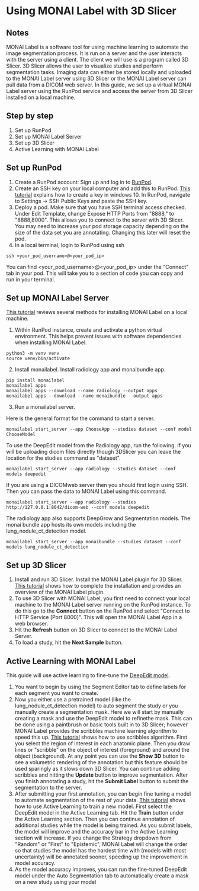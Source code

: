 # Using MONAI Label with 3D Slicer
## Notes
MONAI Label is a software tool for using machine learning to automate the image segmentation process. It is run on a server and the user interacts with the server using a client. The client we will use is a program called 3D Slicer. 3D Slicer allows the user to visualize studies and perform segmentation tasks. Imaging data can either be stored locally and uploaded to the MONAI Label server using 3D Slicer or the MONAI Label server can pull data from a DICOM web server. In this guide, we set up a virtual MONAI Label server using the RunPod service and access the server from 3D Slicer installed on a local machine.
## Step by step
1. Set up RunPod
2. Set up MONAI Label Server
3. Set up 3D Slicer
4. Active Learning with MONAI Label
## Set up RunPod
1. Create a RunPod account: Sign up and log in to [RunPod](https://www.runpod.io/).
2. Create an SSH key on your local computer and add this to RunPod. [This tutorial](https://sftptogo.com/blog/how-to-create-ssh-keys-on-windows-10/?gad_source=2&gclid=EAIaIQobChMIypyRk8efhwMVVyvUAR2lyAuDEAAYASAAEgJhG_D_BwE) explains how to create a key in windows 10. In RunPod, navigate to Settings -> SSH Public Keys and paste the SSH key.
3. Deploy a pod. Make sure that you have SSH terminal access checked. Under Edit Template, change Expose HTTP Ports from "8888," to "8888,8000". This allows you to connect to the server with 3D Slicer. You may need to increase your pod storage capacity depending on the size of the data set you are annotating. Changing this later will reset the pod.
4. In a local terminal, login to RunPod using ssh

```
ssh <your_pod_username>@<your_pod_ip>
```
You can find <your_pod_username>@<your_pod_ip> under the "Connect" tab in your pod. This will take you to a section of code you can copy and run in your terminal.
## Set up MONAI Label Server
[This tutorial](https://www.youtube.com/watch?v=8y1OBQs2wis&list=PLtoSVSQ2XzyD4lc-lAacFBzOdv5Ou-9IA&index=1) reviews several methods for installing MONAI Label on a local machine. 
1. Within RunPod instance, create and activate a python virtual environment. This helps prevent issues with software dependencies when installing MONAI Label.

```
python3 -m venv venv
source venv/bin/activate
```

2. Install monailabel. Install radiology app and monaibundle app.

```
pip install monailabel
monailabel apps
monailabel apps --download --name radiology --output apps
monailabel apps --download --name monaibundle --output apps
```

3. Run a monailabel server.

Here is the general format for the command to start a server.

```
monailabel start_server --app ChooseApp --studies dataset --conf model ChooseModel
```

To use the DeepEdit model from the Radiology app, run the following. If you will be uploading dicom files directly though 3DSlicer you can leave the location for the studies command as "dataset". 

```
monailabel start_server --app radiology --studies dataset --conf models deepedit
```

If you are using a DICOMweb server then you should first login using SSH. Then you can pass the data to MONAI Label using this command.

```
monailabel start_server --app radiology --studies http://127.0.0.1:8042/dicom-web --conf models deepedit
```

The radiology app also supports DeepGrow and Segmentation models. The monai bundle app hosts its own models including the lung_nodule_ct_detection model.

```
monailabel start_server --app monaibundle --studies dataset --conf models lung_nodule_ct_detection
```

## Set up 3D Slicer
1. Install and run 3D Slicer. Install the MONAI Label plugin for 3D Slicer. [This tutorial](https://www.youtube.com/watch?v=KjwuFx0pTXU&list=PLtoSVSQ2XzyD4lc-lAacFBzOdv5Ou-9IA&index=2) shows how to complete the installation and provides an overview of the MONAI Label plugin.
3. To use 3D Slicer with MONAI Label, you first need to connect your local machine to the MONAI Label server running on the RunPod instance. To do this go to the **Connect** button on the RunPod and select "Connect to HTTP Service [Port 8000]". This will open the MONAI Label App in a web browser.
4. Hit the **Refresh** button on 3D Slicer to connect to the MONAI Label Server.
5. To load a study, hit the **Next Sample** button.
## Active Learning with MONAI Label
This guide will use active learning to fine-tune the [DeepEdit model](https://arxiv.org/pdf/2305.10655). 
1. You want to begin by using the Segment Editor tab to define labels for each segment you want to create. 
2. Now you either use a pretrained model (like the lung_nodule_ct_detection model) to auto segment the study or you manually create a segmentation mask. Here we will start by manually creating a mask and use the DeepEdit model to refinethe mask. This can be done using a paintbrush or basic tools built in to 3D Slicer; however MONAI Label provides the scribbles machine learning algorithm to speed this up. [This tutorial](https://www.youtube.com/watch?v=Wxmo7MVc7hI&list=PLtoSVSQ2XzyD4lc-lAacFBzOdv5Ou-9IA&index=4) shows how to use scribbles algorithm. First you select the region of interest in each anatomic plane. Then you draw lines or "scribble" on the object of interest (foreground) and around the object (background). At any point you can use the **Show 3D** button to see a volumetric rendering of the annotation but this feature should be used sparingly as it slows down 3D Slicer. You can continue adding scribbles and hitting the **Update** button to improve segmentation. After you finish annotating a study, hit the **Submit Label** button to submit the segmentation to the server.
3. After submitting your first annotation, you can begin fine tuning a model to automate segmentation of the rest of your data. [This tutorial](https://www.youtube.com/watch?v=3HTh2dqZqew&list=PLtoSVSQ2XzyD4lc-lAacFBzOdv5Ou-9IA&index=3) shows how to use Active Learning to train a new model. First select the DeepEdit model in the Active Learning tab. Hit the **Train** button under the Active Learning section. Then you can continue annotation of additional studies while the model is being trained. As you submit labels, the model will improve and the accuracy bar in the Active Learning section will increase. If you change the Strategy dropdown from "Random" or "First" to "Epistemic", MONAI Label will change the order so that studies the model has the hardest time with (models with most uncertainty) will be annotated sooner, speeding up the improvement in model accuracy.
4. As the model accuracy improves, you can run the fine-tuned DeepEdit model under the Auto Segmentation tab to automatically create a mask on a new study using your model 
